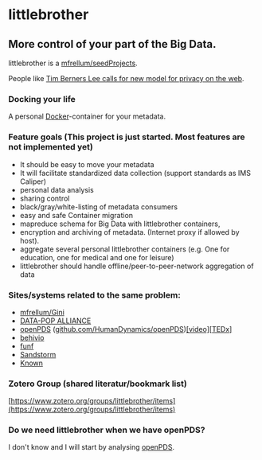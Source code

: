 littlebrother
=============
More control of your part of the Big Data.
------------------------------------------

littlebrother  is a [mfrellum/seedProjects](https://github.com/mfrellum/seedProjects).

People like [Tim Berners Lee calls for new model for privacy on the web](http://www.telegraph.co.uk/technology/internet/11148584/Tim-Berners-Lee-calls-for-new-model-for-privacy-on-the-web.html).

### Docking your life
A personal [Docker](https://docker.io)-container for your metadata.

### Feature goals (This project is just started. Most features are not implemented yet)
- It should be easy to move your metadata
- It will facilitate standardized data collection (support standards as IMS Caliper)
- personal data analysis
- sharing control
- black/gray/white-listing of metadata consumers
- easy and safe Container migration
- mapreduce schema for Big Data with littlebrother containers,
- encryption and archiving of metadata. (Internet proxy if allowed by host).
- aggregate several personal littlebrother containers (e.g. One for education, one for medical and one for leisure)
- littlebrother should handle offline/peer-to-peer-network aggregation of data

### Sites/systems related to the same problem:
- [mfrellum/Gini](https://github.com/mfrellum/Gini)
- [DATA-POP ALLIANCE](http://www.datapopalliance.org/)
- [openPDS](http://openpds.media.mit.edu/) \([github.com/HumanDynamics/openPDS](https://github.com/HumanDynamics/openPDS)\)[\[video\]](http://youtu.be/JOgwMzF9Zqo)[\[TEDx\]](http://youtu.be/QKQ1IXBkHfw)
- [behivio](http://behav.io)
- [funf](http://www.funf.org/)
- [Sandstorm](https://sandstorm.io/)
- [Known](http://withknown.com/)

### Zotero Group (shared literatur/bookmark list)
[https://www.zotero.org/groups/littlebrother/items](https://www.zotero.org/groups/littlebrother/items)

### Do we need littlebrother when we have openPDS?
I don't know and I will start by analysing [openPDS](http://openpds.media.mit.edu/).

